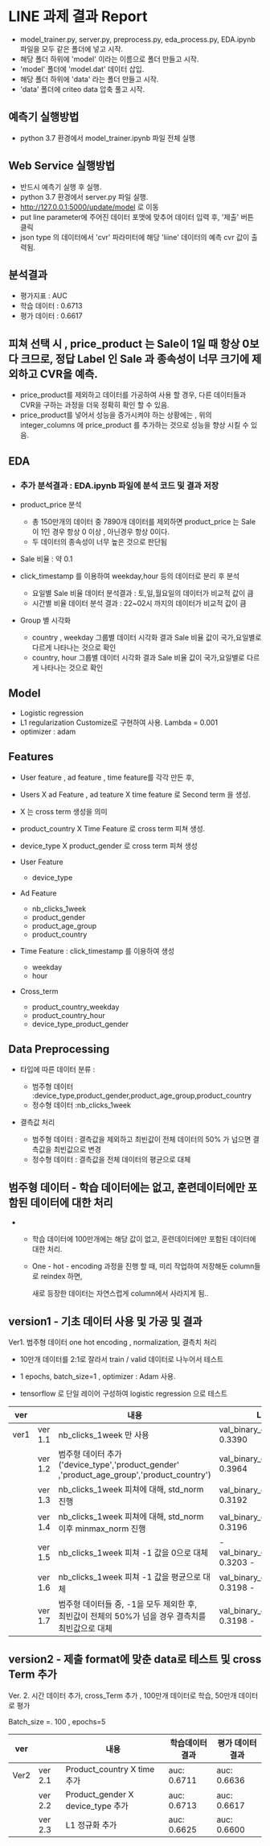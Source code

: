 # LINE 과제 결과 Report



- model_trainer.py, server.py, preprocess.py, eda_process.py, EDA.ipynb 파일을 모두 같은 폴더에 넣고 시작.
- 해당 폴더 하위에 'model' 이라는 이름으로 폴더 만들고 시작.
- 'model' 폴더에 'model.dat' 데이터 삽입.
- 해당 폴더 하위에 'data' 라는 폴더 만들고 시작.
- 'data' 폴더에 criteo data 압축 풀고 시작.

## 예측기 실행방법

- python 3.7 환경에서 model_trainer.ipynb 파일 전체 실행

## Web Service 실행방법

- 반드시 예측기 실행 후 실행.
- python 3.7 환경에서 server.py 파일 실행.
- http://127.0.0.1:5000/update/model 로 이동
- put line parameter에 주어진 데이터 포맷에 맞추어 데이터 입력 후, '제출' 버튼 클릭
- json type 의 데이터에서 'cvr' 파라미터에 해당 'liine' 데이터의 예측 cvr 값이 출력됨. 

## 분석결과

- 평가지표 : AUC
- 학습 데이터 : 0.6713
- 평가 데이터 : 0.6617

## 피쳐 선택 시 , price_product 는 Sale이 1일 때 항상 0보다 크므로, 정답 Label 인 Sale 과 종속성이 너무 크기에 제외하고 CVR을 예측.

- price_product를 제외하고 데이터를 가공하여 사용 할 경우, 다른 데이터들과 CVR을 구하는 과정을 더욱 정확히 확인 할 수 있음.
- price_product를 넣어서 성능을 증가시켜야 하는 상황에는 , 위의 integer_columns 에 price_product 를 추가하는 것으로 성능을 향상 시킬 수 있음.



## EDA

- ### 추가 분석결과  : EDA.ipynb 파일에 분석 코드 및 결과 저장

- product_price 분석

  - 총 150만개의 데이터 중 7890개 데이터를 제외하면
    product_price 는 Sale 이 1인 경우 항상 0 이상 , 아닌경우 항상 0이다.
  - 두 데이터의 종속성이 너무 높은 것으로 판단됨

- Sale 비율 : 약 0.1

- click_timestamp 를 이용하여 weekday,hour 등의 데이터로 분리 후 분석

  - 요일별 Sale 비율 데이터 분석결과 : 토,일,월요일의 데이터가 비교적 값이 큼
  - 시간별 비율 데이터 분석 결과 : 22~02시 까지의 데이터가 비교적 값이 큼

- Group 별 시각화

  - country , weekday 그룹별 데이터 시각화 결과 Sale 비율 값이 국가,요일별로 다르게 나타나는 것으로 확인
  - country, hour 그룹별 데이터 시각화 결과 Sale 비율 값이 국가,요일별로 다르게 나타나는 것으로 확인

  

## Model

- Logistic regression
- L1 regularization Customize로 구현하여 사용. Lambda = 0.001
- optimizer : adam

## Features

- User feature , ad feature , time feature를 각각 만든 후,

- Users X ad Feature , ad teature X time feature 로 Second term 을 생성.

- X 는 cross term 생성을 의미

- product_country X Time Feature 로 cross term 피쳐 생성.

- device_type X  product_gender 로 cross term 피쳐 생성

- User Feature

  - device_type

- Ad Feature

  - nb_clicks_1week
  - product_gender
  - product_age_group
  - product_country

- Time Feature : click_timestamp 를 이용하여 생성

  - weekday
  - hour

- Cross_term

  - product_country_weekday
  - product_country_hour
  - device_type_product_gender

  

## Data Preprocessing

- 타입에 따른 데이터 분류 : 
  - 범주형 데이터 :device_type,product_gender,product_age_group,product_country
  - 정수형 데이터 :nb_clicks_1week

- 결측값 처리
  - 범주형 데이터 : 결측값을 제외하고 최빈값이 전체 데이터의 50% 가 넘으면 결측값을 최빈값으로 변경
  - 정수형 데이터 : 결측값을 전체 데이터의 평균으로 대체



## 범주형 데이터 - 학습 데이터에는 없고, 훈련데이터에만 포함된 데이터에 대한 처리

- - 학습 데이터에 100만개에는 해당 값이 없고, 훈련데이터에만 포함된 데이터에 대한 처리.

  - One - hot - encoding 과정을 진행 할 때, 미리 작업하여 저장해둔 column들로 reindex 하면,

    새로 등장한 데이터는 자연스럽게 column에서 사라지게 됨..



## version1 - 기초 데이터 사용 및 가공 및 결과

Ver1. 범주형 데이터 one hot encoding , normalization, 결측치 처리  

- 10만개 데이터를 2:1로 잘라서 train / valid 데이터로 나누어서 테스트

- 1 epochs, batch_size=1 , optimizer : Adam 사용.
- tensorflow 로 단일 레이어 구성하여 logistic regression 으로 테스트

| ver  |         | 내용                                                         | Loss                                 | 평가지표        |
| ---- | ------- | ------------------------------------------------------------ | ------------------------------------ | --------------- |
| ver1 | ver 1.1 | nb_clicks_1week 만 사용                                      | val_binary_crossentropy: 0.3390      | val_auc: 0.5398 |
|      | ver 1.2 | 범주형 데이터 추가('device_type','product_gender'<br />,'product_age_group','product_country') | val_binary_crossentropy: 0.3964      | val_auc: 0.6351 |
|      | ver 1.3 | nb_clicks_1week 피쳐에 대해, std_norm 진행                   | val_binary_crossentropy: 0.3192      | val_auc: 0.6736 |
|      | ver 1.4 | nb_clicks_1week 피쳐에 대해, std_norm 이후 minmax_norm 진행  | val_binary_crossentropy: 0.3196      | val_auc: 0.6722 |
|      | ver 1.5 | nb_clicks_1week 피쳐 -1 값을 0으로 대체                      | \- val_binary_crossentropy: 0.3203 - | val_auc: 0.6702 |
|      | ver 1.6 | nb_clicks_1week 피쳐 -1 값을 평균으로 대체                   | val_binary_crossentropy: 0.3198 -    | val_auc: 0.6707 |
|      | ver 1.7 | 범주형 데이터들 중, -1을 모두 제외한 후,<br />최빈값이 전체의 50%가 넘을 경우 결측치를 최빈값으로 대체 | val_binary_crossentropy: 0.3198 -    | val_auc: 0.6714 |



## version2 - 제출 format에 맞춘 data로 테스트 및 cross Term 추가



Ver. 2. 시간 데이터 추가,  cross_Term 추가 , 100만개 데이터로 학습, 50만개 데이터로 평가

Batch_size =. 100 , epochs=5

| ver  |         | 내용                              | 학습데이터 결과 | 평가 데이터 결과 |
| ---- | ------- | --------------------------------- | --------------- | ---------------- |
| Ver2 | ver 2.1 | Product_country X time 추가       | auc: 0.6711     | auc: 0.6636      |
|      | ver 2.2 | Product_gender X device_type 추가 | auc: 0.6713     | auc: 0.6617      |
|      | ver 2.3 | L1 정규화 추가                    | auc: 0.6625     | auc: 0.6600      |

